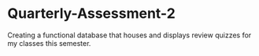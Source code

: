 # Quarterly-Assessment-2
Creating a functional database that houses and displays review quizzes for my classes this semester. 
